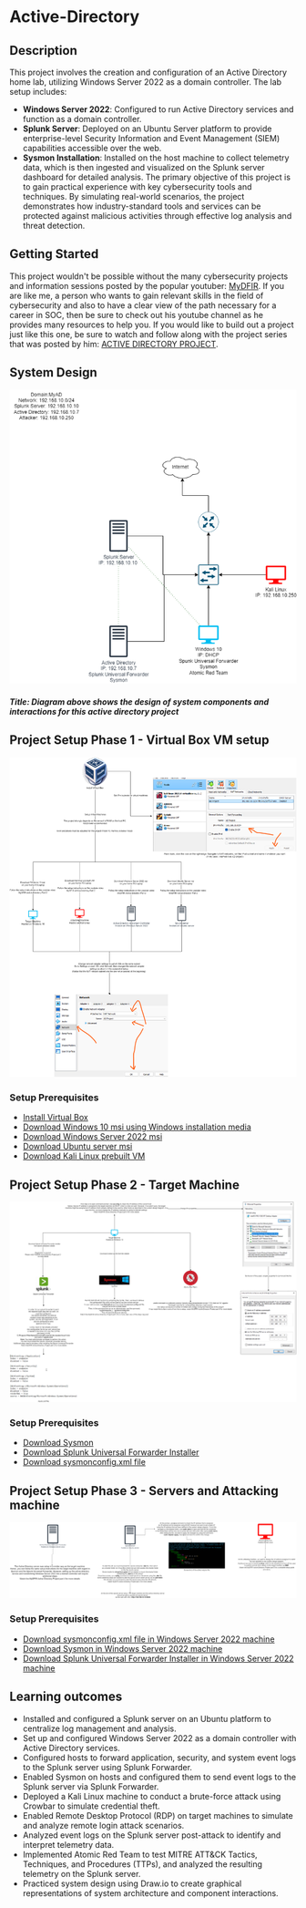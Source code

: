 # Active-Directory

## Description

This project involves the creation and configuration of an Active Directory home lab, utilizing Windows Server 2022 as a domain controller. The lab setup includes:

- **Windows Server 2022**: Configured to run Active Directory services and function as a domain controller.
- **Splunk Server**: Deployed on an Ubuntu Server platform to provide enterprise-level Security Information and Event Management (SIEM) capabilities accessible over the web.
- **Sysmon Installation**: Installed on the host machine to collect telemetry data, which is then ingested and visualized on the Splunk server dashboard for detailed analysis.
The primary objective of this project is to gain practical experience with key cybersecurity tools and techniques. By simulating real-world scenarios, the project demonstrates how industry-standard tools and services can be protected against malicious activities through effective log analysis and threat detection.

## Getting Started

This project wouldn't be possible without the many cybersecurity projects and information sessions posted by the popular youtuber: [MyDFIR](https://www.youtube.com/@MyDFIR). If you are like me, a person who wants to gain relevant skills in the field of cybersecurity and also to have a clear view of the path necessary for a career in SOC, then be sure to check out his youtube channel as he provides many resources to help you. If you would like to build out a project just like this one, be sure to watch and follow along with the project series that was posted by him: [ACTIVE DIRECTORY PROJECT](https://www.youtube.com/watch?v=5OessbOgyEo&t=1s).

## System Design
![AD_Diagram](https://github.com/Akbram98/Active-Directory/blob/main/AD_Diagram.png)

##### Title: Diagram above shows the design of system components and interactions for this active directory project

## Project Setup Phase 1 - Virtual Box VM setup

![Virtual Box Setup](https://github.com/Akbram98/Active-Directory/blob/main/VBox_Setup.png)

### Setup Prerequisites
 - [Install Virtual Box](https://www.virtualbox.org/)
 - [Download Windows 10 msi using Windows installation media](https://www.microsoft.com/en-ca/software-download/windows10)
 - [Download Windows Server 2022 msi](https://www.microsoft.com/en-us/evalcenter/download-windows-server-2022)
 - [Download Ubuntu server msi](https://ubuntu.com/download/server)
 - [Download Kali Linux prebuilt VM](https://www.kali.org/get-kali/#kali-virtual-machines)

## Project Setup Phase 2 - Target Machine

![Target Machine Diagram](https://github.com/Akbram98/Active-Directory/blob/main/TargetMachine_Diagram.png)

### Setup Prerequisites
- [Download Sysmon](https://learn.microsoft.com/en-us/sysinternals/downloads/sysmon)
- [Download Splunk Universal Forwarder Installer](https://www.splunk.com/en_us/products/splunk-enterprise.html)
- [Download sysmonconfig.xml file](https://github.com/olafhartong/sysmon-modular/blob/master/sysmonconfig.xml)

## Project Setup Phase 3 - Servers and Attacking machine

![Server and Attack Machine diagram](https://github.com/Akbram98/Active-Directory/blob/main/Servers%26AttackMachine_Diagram.png)

### Setup Prerequisites
- [Download sysmonconfig.xml file in Windows Server 2022 machine](https://github.com/olafhartong/sysmon-modular/blob/master/sysmonconfig.xml)
- [Download Sysmon in Windows Server 2022 machine](https://learn.microsoft.com/en-us/sysinternals/downloads/sysmon)
- [Download Splunk Universal Forwarder Installer in Windows Server 2022 machine](https://www.splunk.com/en_us/products/splunk-enterprise.html)
   
## Learning outcomes
- Installed and configured a Splunk server on an Ubuntu platform to centralize log management and analysis.
- Set up and configured Windows Server 2022 as a domain controller with Active Directory services.
- Configured hosts to forward application, security, and system event logs to the Splunk server using Splunk Forwarder.
- Enabled Sysmon on hosts and configured them to send event logs to the Splunk server via Splunk Forwarder.
- Deployed a Kali Linux machine to conduct a brute-force attack using Crowbar to simulate credential theft.
- Enabled Remote Desktop Protocol (RDP) on target machines to simulate and analyze remote login attack scenarios.
- Analyzed event logs on the Splunk server post-attack to identify and interpret telemetry data.
- Implemented Atomic Red Team to test MITRE ATT&CK Tactics, Techniques, and Procedures (TTPs), and analyzed the resulting telemetry on the Splunk server.
- Practiced system design using Draw.io to create graphical representations of system architecture and component interactions.

